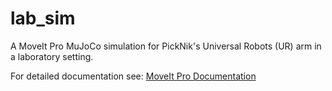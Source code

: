# lab_sim

A MoveIt Pro MuJoCo simulation for PickNik's Universal Robots (UR) arm in a laboratory setting.

For detailed documentation see: [MoveIt Pro Documentation](https://docs.picknik.ai/)
